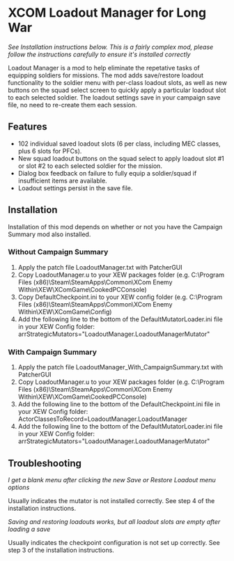 # XCOM Loadout Manager for Long War

*See Installation instructions below. This is a fairly complex mod, please follow the instructions carefully to ensure it's installed
correctly*

Loadout Manager is a mod to help eliminate the repetative tasks of equipping soldiers for missions. The mod adds save/restore
loadout functionality to the soldier menu with per-class loadout slots, as well as new buttons on the squad select screen to
quickly apply a particular loadout slot to each selected soldier. The loadout settings save in your campaign save file, no need
to re-create them each session.

## Features

* 102 individual saved loadout slots (6 per class, including MEC classes, plus 6 slots for PFCs).
* New squad loadout buttons on the squad select to apply loadout slot #1 or slot #2 to each selected soldier for the mission.
* Dialog box feedback on failure to fully equip a soldier/squad if insufficient items are available.
* Loadout settings persist in the save file.


## Installation

Installation of this mod depends on whether or not you have the Campaign Summary mod also installed.

### Without Campaign Summary

1. Apply the patch file LoadoutManager.txt with PatcherGUI
2. Copy LoadoutManager.u to your XEW packages folder (e.g. C:\Program Files (x86)\Steam\SteamApps\Common\XCom Enemy Within\XEW\XComGame\CookedPCConsole)
3. Copy DefaultCheckpoint.ini to your XEW config folder (e.g. C:\Program Files (x86)\Steam\SteamApps\Common\XCom Enemy Within\XEW\XComGame\Config)
4. Add the following line to the bottom of the DefaultMutatorLoader.ini file in your XEW Config folder:
    arrStrategicMutators="LoadoutManager.LoadoutManagerMutator"

### With Campaign Summary

1. Apply the patch file LoadoutManager_With_CampaignSummary.txt with PatcherGUI
2. Copy LoadoutManager.u to your XEW packages folder (e.g. C:\Program Files (x86)\Steam\SteamApps\Common\XCom Enemy Within\XEW\XComGame\CookedPCConsole)
3. Add the following line to the bottom of the DefaultCheckpoint.ini file in your XEW Config folder:
    ActorClassesToRecord=LoadoutManager.LoadoutManager
4. Add the following line to the bottom of the DefaultMutatorLoader.ini file in your XEW Config folder:
    arrStrategicMutators="LoadoutManager.LoadoutManagerMutator"

## Troubleshooting

*I get a blank menu after clicking the new Save or Restore Loadout menu options*

Usually indicates the mutator is not installed correctly. See step 4 of the installation instructions.

*Saving and restoring loadouts works, but all loadout slots are empty after loading a save*

Usually indicates the checkpoint configuration is not set up correctly. See step 3 of the installation instructions.
